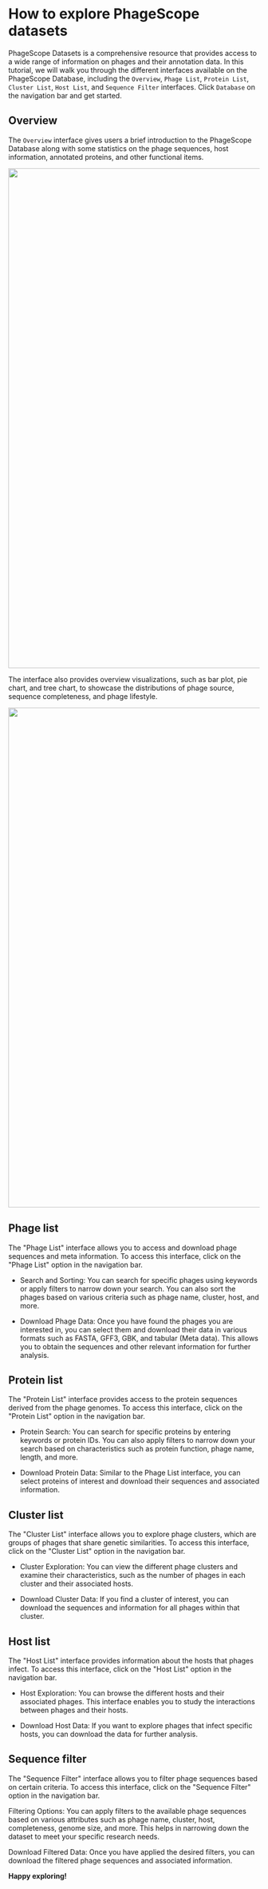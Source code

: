 # How to explore PhageScope datasets
PhageScope Datasets is a comprehensive resource that provides access to a wide range of information on phages and their annotation data. In this tutorial, we will walk you through the different interfaces available on the PhageScope Database, including the ``Overview``, ``Phage List``, ``Protein List``, ``Cluster List``, ``Host List``, and ``Sequence Filter`` interfaces. Click ``Database`` on the navigation bar and get started.

## Overview
The ``Overview`` interface gives users a brief introduction to the PhageScope Database along with some statistics on the phage sequences, host information, annotated proteins, and other functional items.

<div align=center><img src="https://github.com/wangruohan111/PhageScope_documents/blob/main/Tutorial/DB_docs/DB_figures/overview1.png" width="1000"></div>

The interface also provides overview visualizations, such as bar plot, pie chart, and tree chart, to showcase the distributions of phage source, sequence completeness, and phage lifestyle.  
<div align=center><img src="https://github.com/wangruohan111/PhageScope_documents/blob/main/Tutorial/DB_docs/DB_figures/overview2.png" width="1000"></div>

## Phage list
The "Phage List" interface allows you to access and download phage sequences and meta information. To access this interface, click on the "Phage List" option in the navigation bar.

+ Search and Sorting: You can search for specific phages using keywords or apply filters to narrow down your search. You can also sort the phages based on various criteria such as phage name, cluster, host, and more.

+ Download Phage Data: Once you have found the phages you are interested in, you can select them and download their data in various formats such as FASTA, GFF3, GBK, and tabular (Meta data). This allows you to obtain the sequences and other relevant information for further analysis.


## Protein list
The "Protein List" interface provides access to the protein sequences derived from the phage genomes. To access this interface, click on the "Protein List" option in the navigation bar.

+ Protein Search: You can search for specific proteins by entering keywords or protein IDs. You can also apply filters to narrow down your search based on characteristics such as protein function, phage name, length, and more.

+ Download Protein Data: Similar to the Phage List interface, you can select proteins of interest and download their sequences and associated information.

## Cluster list
The "Cluster List" interface allows you to explore phage clusters, which are groups of phages that share genetic similarities. To access this interface, click on the "Cluster List" option in the navigation bar.

+ Cluster Exploration: You can view the different phage clusters and examine their characteristics, such as the number of phages in each cluster and their associated hosts.

+ Download Cluster Data: If you find a cluster of interest, you can download the sequences and information for all phages within that cluster.

## Host list
The "Host List" interface provides information about the hosts that phages infect. To access this interface, click on the "Host List" option in the navigation bar.

+ Host Exploration: You can browse the different hosts and their associated phages. This interface enables you to study the interactions between phages and their hosts.

+ Download Host Data: If you want to explore phages that infect specific hosts, you can download the data for further analysis.

## Sequence filter
The "Sequence Filter" interface allows you to filter phage sequences based on certain criteria. To access this interface, click on the "Sequence Filter" option in the navigation bar.

Filtering Options: You can apply filters to the available phage sequences based on various attributes such as phage name, cluster, host, completeness, genome size, and more. This helps in narrowing down the dataset to meet your specific research needs.

Download Filtered Data: Once you have applied the desired filters, you can download the filtered phage sequences and associated information.

**Happy exploring!**
